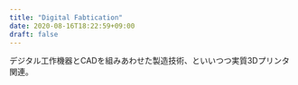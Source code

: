 ```yaml
---
title: "Digital Fabtication"
date: 2020-08-16T18:22:59+09:00
draft: false
---
```

デジタル工作機器とCADを組みあわせた製造技術、といいつつ実質3Dプリンタ関連。